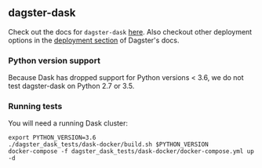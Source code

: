 ## dagster-dask

Check out the docs for `dagster-dask` [here](https://docs.dagster.io/latest/deploying/dask/). Also checkout other deployment options in the [deployment section](https://docs.dagster.io/latest/deploying/) of Dagster's docs.

### Python version support

Because Dask has dropped support for Python versions < 3.6, we do not test dagster-dask on
Python 2.7 or 3.5.

### Running tests

You will need a running Dask cluster:

    export PYTHON_VERSION=3.6
    ./dagster_dask_tests/dask-docker/build.sh $PYTHON_VERSION
    docker-compose -f dagster_dask_tests/dask-docker/docker-compose.yml up -d
